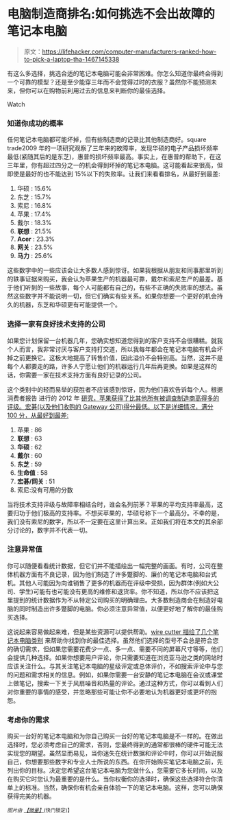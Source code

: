 # 电脑制造商排名:如何挑选不会出故障的笔记本电脑

> 原文：<https://lifehacker.com/computer-manufacturers-ranked-how-to-pick-a-laptop-tha-1467145338>

有这么多选择，挑选合适的笔记本电脑可能会非常困难。你怎么知道你最终会得到一个可靠的模型？还是至少能穿三年而不会觉得过时的衣服？虽然你不能预测未来，但你可以在购物前利用过去的信息来判断你的最佳选择。

Watch

### 知道你成功的概率

任何笔记本电脑都可能坏掉，但有些制造商的记录比其他制造商好。square trade2009 年的一项研究观察了三年来的故障率，发现华硕的电子产品损坏频率最低(紧随其后的是东芝)，惠普的损坏频率最高。事实上，在惠普的帮助下，在这三年里，你有超过四分之一的机会得到坏掉的笔记本电脑。这可能看起来很高，但即使是最好的也不能达到 15%以下的失败率。让我们来看看排名，从最好到最差:

1.  华硕 : 15.6%
2.  东芝 : 15.7%
3.  索尼 : 16.8%
4.  苹果 : 17.4%
5.  戴尔 : 18.3%
6.  **联想** : 21.5%
7.  **Acer** : 23.3%
8.  **网关** : 23.5%
9.  **马力** : 25.6%

这些数字中的一些应该会让大多数人感到惊讶。如果我根据从朋友和同事那里听到的轶事证据来购买，我会认为苹果生产的机器最可靠，戴尔和索尼生产的最差。基于他们听到的一些故事，每个人可能都有自己的，有些不正确的失败率的想法。虽然这些数字并不能说明一切，但它们确实有些关系。如果你想要一个更好的机会持久的机器，东芝和华硕更有可能提供一个。

### 选择一家有良好技术支持的公司

如果您计划保留一台机器几年，您确实想知道您得到的客户支持不会很糟糕。就我个人而言，我非常讨厌与客户支持打交道，所以我每年都会在笔记本电脑有机会坏掉之前更换它。这极大地提高了转售价值，因此溢价不会特别高。当然，这并不是每个人都要走的路，许多人宁愿让他们的机器运行几年后再更换。如果是这样的话，你需要一家在技术支持方面有良好记录的公司。

这个类别中的轻而易举的获胜者不应该感到惊讶，因为他们喜欢告诉每个人。根据消费者报告 进行的 2012 年 [研究，苹果获得了比其他所有被调查制造商高得多的评级。宏碁(以及他们收购的 Gateway 公司)得分最低。以下是详细情况，满分 100 分，从最好到最差:](http://www.consumerreports.org/cro/electronics-computers/computers-internet/computers/manufacturer-tech-support-ratings/ratings-overview.htm)

1.  苹果 : 86
2.  **联想** : 63
3.  **华硕** : 62
4.  **戴尔** : 60
5.  **东芝** : 59
6.  **生命值** : 58
7.  **宏碁/网关** : 51
8.  索尼:没有可用的分数

当将技术支持评级与故障率相结合时，谁会名列前茅？苹果的平均支持率最高，这要归功于他们极高的支持率。不想买苹果的，华硕号称下一个最高分。不幸的是，我们没有索尼的数字，所以不一定要在这里计算出来。正如我们将在本文的其余部分讨论的，数字并不代表一切。

### 注意异常值

你可以随便看看统计数据，但它们并不能描绘出一幅完整的画面。有时，公司在整体机器方面有不良记录，因为他们制造了许多蹩脚的、廉价的笔记本电脑和台式机。其他人可能因为向谁销售了更多的机器而在评级中受损，因为群体(例如大公司、学生)可能有也可能没有更高的维修和退货率。你不知道，所以你不应该把这里提到的统计数据作为不从特定公司购买的明确理由。大多数制造商会在制造好电脑的同时制造出许多蹩脚的电脑。你必须注意异常值，以便更好地了解你的最佳购买选择。

这说起来容易做起来难，但是某些资源可以提供帮助。[wire cutter 描绘了几个笔记本电脑类别](http://thewirecutter.com/leaderboard/laptops/) 来帮助你找到你的最佳选择。虽然他们选择的型号不会总是符合您的确切需求，但如果您需要花费少一点、多一点、需要不同的屏幕尺寸等等，他们会提供几种选择。如果你想要用户评论，你只需要知道在浏览亚马逊之类的网站时应该关注什么。与其关注笔记本电脑的星级评定或总体评价，不如搜索评论中与您的问题和需求相关的信息。例如，如果你需要一台安静的笔记本电脑在会议或课堂上做笔记，搜索一下关于风扇噪音和热量的评论。通过这种方式，你可以看到人们对你重要的事情的感受，并忽略那些可能让你不必要地认为机器更好或更坏的抱怨。

### 考虑你的需求

购买一台好的笔记本电脑和为你自己购买一台好的笔记本电脑是不一样的。在做出选择时，您必须考虑自己的需求，否则，您最终得到的通常都很棒的硬件可能无法实现您的期望。虽然显而易见，当你迷失在统计数据和评论中时，你可以开始说服自己，你想要那些数字和专业人士所说的东西。在你开始购买笔记本电脑之前，先列出你的目标。决定您希望这台笔记本电脑为您做什么，您需要它多长时间，以及在购买它时您认为最重要的是什么。当你权衡你的选择时，确保这些选择符合你清单上的标准。当然，确保你有机会亲自体验一下的笔记本电脑。这样，您可以确保获得完美的机器。

*<small>图片由</small>* [*<small>【微量】</small>*](http://www.shutterstock.com/pic.mhtml?id=126379226)<small>(快门锁定)】</small>